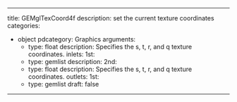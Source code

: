 
---
title: GEMglTexCoord4f
description: set the current texture coordinates
categories:
  - object
pdcategory: Graphics
arguments:
    - type: float
      description: Specifies the s, t, r, and q texture coordinates.
inlets:
  1st:
    - type: gemlist
      description:
  2nd:
    - type: float
      description: Specifies the s, t, r, and q texture coordinates.
outlets:
  1st:
    - type: gemlist
draft: false
---

